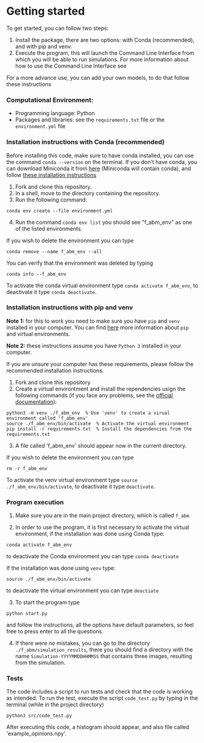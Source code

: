 
# Getting started

To get started, you can follow two steps:

1. Install the package, there are two options: with Conda (recommended), and with pip and venv.
2. Execute the program, this will launch the Command Line Interface from which you will be able to run simulations. For more information 
about how to use the Command Line Interface see 

For a more advance use, you can add your own models, to do that follow these instructions

### Computational Environment:

- Programming language: Python
- Packages and libraries: see the `requirements.txt` file or the `environment.yml` file

### Installation instructions with Conda (recommended)

Before installing this code, make sure to have conda installed, you can use the command `conda --version` on the terminal. If you don't have conda, you can download Miniconda it from [here](https://docs.conda.io/en/latest/miniconda.html) (Miniconda will contain conda), and follow [these installation instructions](https://conda.io/projects/conda/en/latest/user-guide/install/index.html#regular-installation)

1. Fork and clone this repository.
2. In a shell, move to the directory containing the repository.
3. Run the following command:

```
conda env create --file environment.yml
```

4. Run the command `conda env list` you should see "f_abm_env" as one of the listed environments.

If you wish to delete the environment you can type 

```
conda remove --name f_abm_env --all
```

You can verify that the environment was deleted by typing

```
conda info --f_abm_env
```


To activate the conda virtual environment type `conda activate f_abm_env`, to deactivate it type `conda deactivate`.


### Installation instructions with pip and venv

**Note 1:** for this to work you need to make sure you have `pip` and `venv` installed in your computer. You can find [here](https://packaging.python.org/en/latest/guides/installing-using-pip-and-virtual-environments/#creating-a-virtual-environment) more information about `pip` and virtual environments.

**Note 2:** these instructions assume you have `Python 3` installed in your computer. 

If you are unsure your computer has these requirements, please follow the recommended installation instructions. 


1. Fork and clone this repository
2. Create a virtual environtment and install the rependencies usign the following commands (if you face any problems, see the [official documentation](https://docs.python.org/3/library/venv.html)):

```
python3 -m venv ./f_abm_env  % Use 'venv' to create a virual environment called 'f_abm_env'
source ./f_abm_env/bin/activate  % Activate the virtual environment
pip install -r requirements.txt  % Install the dependencies from the requirements.txt
```

3. A file called 'f_abm_env' should appear now in the current directory.

If you wish to delete the environment you can type 

```
rm -r f_abm_env
```

To activate the venv virtual environment type `source ./f_abm_env/bin/activate`, to deactivate it type `deactivate`.


### Program execution

1. Make sure you are in the main project directory, which is called `f_abm`

2. In order to use the program, it is first necessary to activate the virtual environment, if the installation was done using Conda type:

```
conda activate f_abm_env
```

to deactivate the Conda environment you can type `conda deactivate`

If the installation was done using `venv` type:

```
source ./f_abm_env/bin/activate
```

to deactivate the virtual environment you can type `deactiate`

3. To start the program type 


```
python start.py
```

and follow the instructions, all the options have default parameters, so feel free to press enter to all the questions.

4. If there were no mistakes, you can go to the directory `./f_abm/simulation_results`, there you should find a directory with the name `Simulation-YYYYMMDDHHMMSS` that contains three images, resulting from the simulation.









### Tests

The code includes a script to run tests and check that the code is working as intended. To run the test, execute the script `code_test.py` by typing in the terminal (while in the project directory)

```
python3 src/code_test.py
```

After executing this code, a histogram should appear, and also file called 'example_opinions.npy'.

